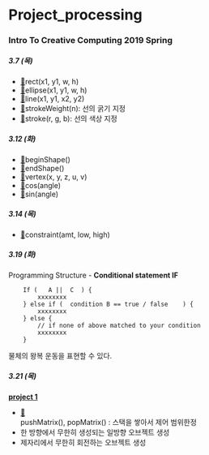 # Project_processing

### **Intro To Creative Computing** 2019 Spring

##### 3.7 (목)
- [🔗](https://processing.org/reference/rect_.html)rect(x1, y1, w, h)
- [🔗](https://processing.org/reference/ellipse_.html)ellipse(x1, y1, w, h)
- [🔗](https://processing.org/reference/line_.html)line(x1, y1, x2, y2)
- [🔗](https://processing.org/reference/strokeWeight_.html)strokeWeight(n): 선의 굵기 지정
- [🔗](https://processing.org/reference/stroke_.html)stroke(r, g, b): 선의 색상 지정

##### 3.12 (화)
- [🔗](https://processing.org/reference/beginShape_.html)beginShape()
- [🔗](https://processing.org/reference/endShape_.html)endShape()
- [🔗](https://processing.org/reference/vertex_.html)vertex(x, y, z, u, v)
- [🔗](https://processing.org/reference/cos_.html)cos(angle)
- [🔗](https://processing.org/reference/sin_.html)sin(angle)

##### 3.14 (목)
- [🔗](https://processing.org/reference/constrain_.html)constraint(amt, low, high) 

##### 3.19 (화)
Programming Structure - **Conditional statement IF**
```
    If (   A ||  C  ) {
        xxxxxxxx
    } else if (  condition B == true / false    ) {
        xxxxxxxx
    } else {
        // if none of above matched to your condition
        xxxxxxxx
    }

```
물체의 왕복 운동을 표현할 수 있다.

##### 3.21 (목)

**[project 1]()**
- [🔗](https://processing.org/reference/pushMatrix_.html)	
pushMatrix(), popMatrix() : 스택을 쌓아서 제어 범위한정
- 한 방향에서 무한히 생성되는 일방향 오브젝트 생성 
- 제자리에서 무한히 회전하는 오브젝트 생성

